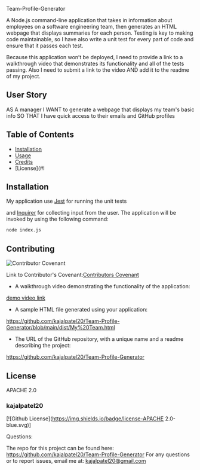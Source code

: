  Team-Profile-Generator


A Node.js command-line application that takes in information about employees on a software engineering team, then generates an HTML webpage that displays summaries for each person. Testing is key to making code maintainable, so I have also write a unit test for every part of code and ensure that it passes each test.

Because this application won’t be deployed, I need to provide a link to a walkthrough video that demonstrates its functionality and all of the tests passing. Also I need to submit a link to the video AND add it to the readme of my project.

## User Story

AS A manager
I WANT to generate a webpage that displays my team's basic info
SO THAT I have quick access to their emails and GitHub profiles

## Table of Contents

* [Installation](#installation)
* [Usage](#usage)
* [Credits](#credits)
* [License](#l
## Installation

My application use [Jest](https://www.npmjs.com/package/jest) for running the unit tests 

and [Inquirer](https://www.npmjs.com/package/inquirer) for collecting input from the user. The application will be invoked by using the following command:

```bash
node index.js
```

## Contributing
 ![Contributor Covenant](https://img.shields.io/badge/Contributor%20Covenant-2.0-4baaaa.svg)

 Link to Contributor's Covenant:[Contributors Covenant](https://www.contributor-covenant.org/version/2/0/code_of_conduct/) 


 * A walkthrough video demonstrating the functionality of the application:

[demo video link](https://drive.google.com/file/d/1Z6K4ohlCUq7-X9rj6sCrq7Gn0kGzIilj/view?usp=sharing)

* A sample HTML file generated using your application:

https://github.com/kajalpatel20/Team-Profile-Generator/blob/main/dist/My%20Team.html

* The URL of the GitHub repository, with a unique name and a readme describing the project:

https://github.com/kajalpatel20/Team-Profile-Generator

## License
 APACHE 2.0
### kajalpatel20
  [![Github License](https://img.shields.io/badge/license-APACHE 2.0-blue.svg)]

Questions:

The repo for this project can be found here: https://github.com/kajalpatel20/Team-Profile-Generator
For any questions or to report issues, email me at: kajalpatel20@gmail.com